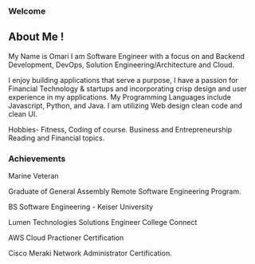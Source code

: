 ### Welcome

## About Me !

My Name is Omari I am Software Engineer with a focus on and Backend Development, DevOps, Solution Engineering/Architecture and Cloud.

I enjoy building applications that serve a purpose,  I have a passion for Financial Technology & startups and incorporating crisp design and user experience in my applications.   My Programming Languages include Javascript, Python, and Java. I am utilizing Web design clean code and clean UI.
 
Hobbies- Fitness, Coding of course. Business and Entrepreneurship  Reading and Financial topics.


### Achievements

Marine Veteran 

Graduate of General Assembly Remote Software Engineering Program. 

BS Software Engineering - Keiser University

Lumen Technologies Solutions Engineer College Connect

AWS Cloud Practioner Certification

Cisco Meraki Network Administrator Certification.




